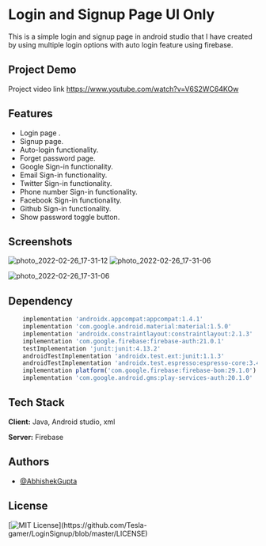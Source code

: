 
# Login and Signup Page UI Only 
This is a  simple login and signup page in android studio that I have created by using multiple login options with auto login feature using firebase.


## Project Demo 

Project video link  https://www.youtube.com/watch?v=V6S2WC64KOw


## Features

- Login page .
- Signup page.
- Auto-login functionality.
- Forget  password page.
- Google Sign-in functionality.
- Email  Sign-in functionality.
- Twitter Sign-in functionality.
- Phone number Sign-in functionality.
- Facebook  Sign-in functionality.
- Github  Sign-in functionality.
- Show password toggle button.



## Screenshots


![photo_2022-02-26_17-31-12](https://user-images.githubusercontent.com/70539485/155842849-b1673314-021b-4595-ab5d-3c472c737cdb.jpg)  ![photo_2022-02-26_17-31-06](https://user-images.githubusercontent.com/70539485/155842830-ce7fe301-e624-4c81-9658-1d7d5ef30f98.jpg) 

 ![photo_2022-02-26_17-31-06](https://user-images.githubusercontent.com/70539485/155842830-ce7fe301-e624-4c81-9658-1d7d5ef30f98.jpg) 
## Dependency 

```javascript
    implementation 'androidx.appcompat:appcompat:1.4.1'
    implementation 'com.google.android.material:material:1.5.0'
    implementation 'androidx.constraintlayout:constraintlayout:2.1.3'
    implementation 'com.google.firebase:firebase-auth:21.0.1'
    testImplementation 'junit:junit:4.13.2'
    androidTestImplementation 'androidx.test.ext:junit:1.1.3'
    androidTestImplementation 'androidx.test.espresso:espresso-core:3.4.0'
    implementation platform('com.google.firebase:firebase-bom:29.1.0')
    implementation 'com.google.android.gms:play-services-auth:20.1.0'
```


## Tech Stack

**Client:** Java, Android studio, xml

**Server:** 
Firebase


## Authors

- [@AbhishekGupta](https://github.com/Tesla-gamer)


## License



[![MIT License](https://img.shields.io/apm/l/atomic-design-ui.svg?)](https://github.com/Tesla-gamer/LoginSignup/blob/master/LICENSE)


